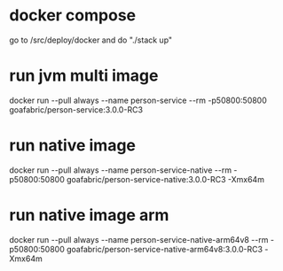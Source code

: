 # docker compose
go to /src/deploy/docker and do "./stack up"

# run jvm multi image
docker run --pull always --name person-service --rm -p50800:50800 goafabric/person-service:3.0.0-RC3

# run native image
docker run --pull always --name person-service-native --rm -p50800:50800 goafabric/person-service-native:3.0.0-RC3 -Xmx64m

# run native image arm
docker run --pull always --name person-service-native-arm64v8 --rm -p50800:50800 goafabric/person-service-native-arm64v8:3.0.0-RC3 -Xmx64m
